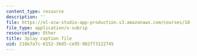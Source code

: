 ```yaml
---
content_type: resource
description: ''
file: https://ol-ocw-studio-app-production.s3.amazonaws.com/courses/18-086-mathematical-methods-for-engineers-ii-spring-2006/218e7a7c615236d5ce95982ff3122745_dxNyJxI_2eI.srt
file_type: application/x-subrip
resourcetype: Other
title: 3play caption file
uid: 218e7a7c-6152-36d5-ce95-982ff3122745
---
```


